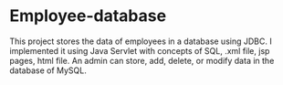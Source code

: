 # Employee-database
This project stores the data of employees in a database using JDBC. I implemented it using Java Servlet with concepts of SQL, .xml file, jsp pages, html file.
An admin can store, add, delete, or modify data in the database of MySQL. 
